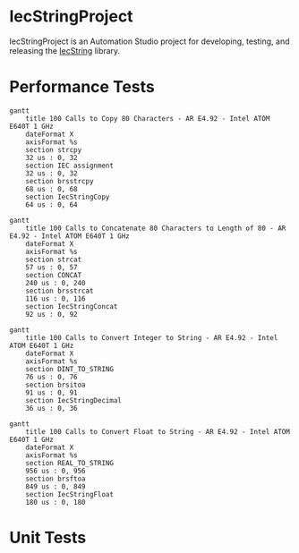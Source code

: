 # IecStringProject

IecStringProject is an Automation Studio project for developing, testing, and releasing the [IecString](https://github.com/tmatijevich/IecString) library.

# Performance Tests

```mermaid
gantt
    title 100 Calls to Copy 80 Characters - AR E4.92 - Intel ATOM E640T 1 GHz
    dateFormat X
    axisFormat %s
    section strcpy
    32 us : 0, 32
    section IEC assignment
    32 us : 0, 32
    section brsstrcpy
    68 us : 0, 68
    section IecStringCopy
    64 us : 0, 64
```

```mermaid
gantt
    title 100 Calls to Concatenate 80 Characters to Length of 80 - AR E4.92 - Intel ATOM E640T 1 GHz
    dateFormat X
    axisFormat %s
    section strcat
    57 us : 0, 57
    section CONCAT
    240 us : 0, 240
    section brsstrcat
    116 us : 0, 116
    section IecStringConcat
    92 us : 0, 92
```

```mermaid
gantt
    title 100 Calls to Convert Integer to String - AR E4.92 - Intel ATOM E640T 1 GHz
    dateFormat X
    axisFormat %s
    section DINT_TO_STRING
    76 us : 0, 76
    section brsitoa
    91 us : 0, 91
    section IecStringDecimal
    36 us : 0, 36
```

```mermaid
gantt
    title 100 Calls to Convert Float to String - AR E4.92 - Intel ATOM E640T 1 GHz
    dateFormat X
    axisFormat %s
    section REAL_TO_STRING
    956 us : 0, 956
    section brsftoa
    849 us : 0, 849
    section IecStringFloat
    180 us : 0, 180
```

# Unit Tests


